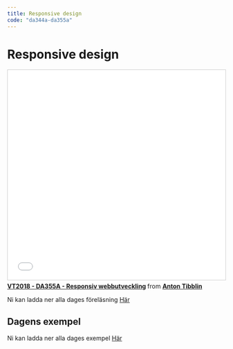 ```yaml
---
title: Responsive design
code: "da344a-da355a"
---
```


# Responsive design

<iframe src="//www.slideshare.net/slideshow/embed_code/key/Moe0NmgkGHN0yd" width="595" height="485" frameborder="0" marginwidth="0" marginheight="0" scrolling="no" style="border:1px solid #CCC; border-width:1px; margin-bottom:5px; max-width: 100%;" allowfullscreen> </iframe> <div style="margin-bottom:5px"> <strong> <a href="//www.slideshare.net/AntonTibblin/vt2018-da355a-responsiv-webbutveckling" title="VT2018 - DA355A - Responsiv webbutveckling" target="_blank">VT2018 - DA355A - Responsiv webbutveckling</a> </strong> from <strong><a href="https://www.slideshare.net/AntonTibblin" target="_blank">Anton Tibblin</a></strong> </div>

Ni kan ladda ner alla dages föreläsning [Här](8.pdf)

## Dagens exempel

Ni kan ladda ner alla dages exempel [Här](8.zip)
